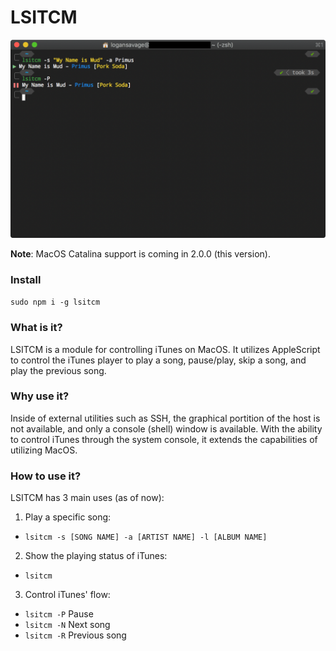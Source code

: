 # LSITCM

![Terminal.app Demo of lsitcm](site_assets/images/example-1.png)

**Note**: MacOS Catalina support is coming in 2.0.0 (this version).

### Install

`sudo npm i -g lsitcm`

### What is it?

LSITCM is a module for controlling iTunes on MacOS. It utilizes AppleScript to control the iTunes player to play a song, pause/play, skip a song, and play the previous song.

### Why use it?

Inside of external utilities such as SSH, the graphical portition of the host is not available, and only a console (shell) window is available. With the ability to control iTunes through the system console, it extends the capabilities of utilizing MacOS.

### How to use it?

LSITCM has 3 main uses (as of now):
1. Play a specific song:
  - `lsitcm -s [SONG NAME] -a [ARTIST NAME] -l [ALBUM NAME]`
2. Show the playing status of iTunes:
  - `lsitcm`
3. Control iTunes' flow:
  - `lsitcm -P` Pause
  - `lsitcm -N` Next song
  - `lsitcm -R` Previous song
